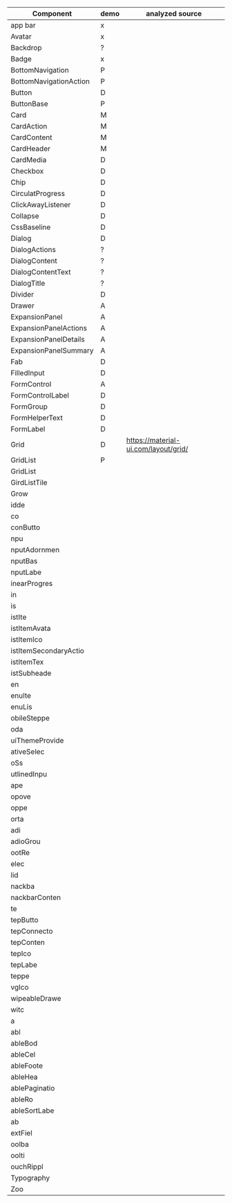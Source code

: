 | Component              | demo | analyzed source                      |
| ---------------------- | ---- | ------------------------------------ |
| app bar                | x    |                                      |
| Avatar                 | x    |                                      |
| Backdrop               | ?    |                                      |
| Badge                  | x    |                                      |
| BottomNavigation       | P    |                                      |
| BottomNavigationAction | P    |                                      |
| Button                 | D    |                                      |
| ButtonBase             | P    |                                      |
| Card                   | M    |                                      |
| CardAction             | M    |                                      |
| CardContent            | M    |                                      |
| CardHeader             | M    |                                      |
| CardMedia              | D    |                                      |
| Checkbox               | D    |                                      |
| Chip                   | D    |                                      |
| CirculatProgress       | D    |                                      |
| ClickAwayListener      | D    |                                      |
| Collapse               | D    |                                      |
| CssBaseline            | D    |                                      |
| Dialog                 | D    |                                      |
| DialogActions          | ?    |                                      |
| DialogContent          | ?    |                                      |
| DialogContentText      | ?    |                                      |
| DialogTitle            | ?    |                                      |
| Divider                | D    |                                      |
| Drawer                 | A    |                                      |
| ExpansionPanel         | A    |                                      |
| ExpansionPanelActions  | A    |                                      |
| ExpansionPanelDetails  | A    |                                      |
| ExpansionPanelSummary  | A    |                                      |
| Fab                    | D    |                                      |
| FilledInput            | D    |                                      |
| FormControl            | A    |                                      |
| FormControlLabel       | D    |                                      |
| FormGroup              | D    |                                      |
| FormHelperText         | D    |                                      |
| FormLabel              | D    |                                      |
| Grid                   | D    | https://material-ui.com/layout/grid/ |
| GridList               | P    |                                      |
| GridList               |      |                                      |
| GirdListTile           |      |                                      |
| Grow                   |      |                                      |
| idde                   |      |                                      |
| co                     |      |                                      |
| conButto               |      |                                      |
| npu                    |      |                                      |
| nputAdornmen           |      |                                      |
| nputBas                |      |                                      |
| nputLabe               |      |                                      |
| inearProgres           |      |                                      |
| in                     |      |                                      |
| is                     |      |                                      |
| istIte                 |      |                                      |
| istItemAvata           |      |                                      |
| istItemIco             |      |                                      |
| istItemSecondaryActio  |      |                                      |
| istItemTex             |      |                                      |
| istSubheade            |      |                                      |
| en                     |      |                                      |
| enuIte                 |      |                                      |
| enuLis                 |      |                                      |
| obileSteppe            |      |                                      |
| oda                    |      |                                      |
| uiThemeProvide         |      |                                      |
| ativeSelec             |      |                                      |
| oSs                    |      |                                      |
| utlinedInpu            |      |                                      |
| ape                    |      |                                      |
| opove                  |      |                                      |
| oppe                   |      |                                      |
| orta                   |      |                                      |
| adi                    |      |                                      |
| adioGrou               |      |                                      |
| ootRe                  |      |                                      |
| elec                   |      |                                      |
| lid                    |      |                                      |
| nackba                 |      |                                      |
| nackbarConten          |      |                                      |
| te                     |      |                                      |
| tepButto               |      |                                      |
| tepConnecto            |      |                                      |
| tepConten              |      |                                      |
| tepIco                 |      |                                      |
| tepLabe                |      |                                      |
| teppe                  |      |                                      |
| vgIco                  |      |                                      |
| wipeableDrawe          |      |                                      |
| witc                   |      |                                      |
| a                      |      |                                      |
| abl                    |      |                                      |
| ableBod                |      |                                      |
| ableCel                |      |                                      |
| ableFoote              |      |                                      |
| ableHea                |      |                                      |
| ablePaginatio          |      |                                      |
| ableRo                 |      |                                      |
| ableSortLabe           |      |                                      |
| ab                     |      |                                      |
| extFiel                |      |                                      |
| oolba                  |      |                                      |
| oolti                  |      |                                      |
| ouchRippl              |      |                                      |
| Typography             |      |                                      |
| Zoo                    |      |                                      |
